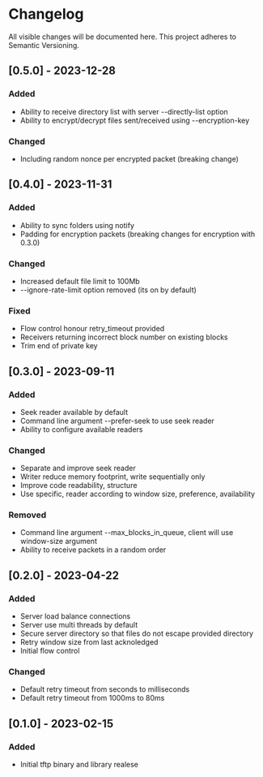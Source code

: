 # Changelog

All visible changes will be documented here. This project adheres to Semantic Versioning.

## [0.5.0] - 2023-12-28

### Added

- Ability to receive directory list with server --directly-list option
- Ability to encrypt/decrypt files sent/received using --encryption-key

### Changed

- Including random nonce per encrypted packet (breaking change)

## [0.4.0] - 2023-11-31

### Added

- Ability to sync folders using notify
- Padding for encryption packets (breaking changes for encryption with 0.3.0)

### Changed

- Increased default file limit to 100Mb
- --ignore-rate-limit option removed (its on by default)

### Fixed

- Flow control honour retry_timeout provided 
- Receivers returning incorrect block number on existing blocks
- Trim end of private key

## [0.3.0] - 2023-09-11

### Added

- Seek reader available by default
- Command line argument --prefer-seek to use seek reader
- Ability to configure available readers

### Changed

- Separate and improve seek reader
- Writer reduce memory footprint, write sequentially only
- Improve code readability, structure
- Use specific, reader according to window size, preference, availability

### Removed

- Command line argument --max_blocks_in_queue, client will use window-size argument
- Ability to receive packets in a random order

## [0.2.0] - 2023-04-22

### Added

- Server load balance connections
- Server use multi threads by default
- Secure server directory so that files do not escape provided directory
- Retry window size from last acknoledged
- Initial flow control

### Changed

- Default retry timeout from seconds to milliseconds
- Default retry timeout from 1000ms to 80ms

## [0.1.0] - 2023-02-15

### Added

- Initial tftp binary and library realese

